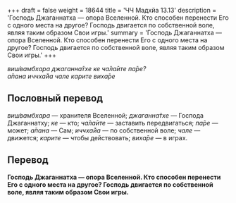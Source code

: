 +++
draft = false
weight = 18644
title = 'ЧЧ Мадхйа 13.13'
description = 'Господь Джаганнатха — опора Вселенной. Кто способен перенести Его с одного места на другое? Господь двигается по собственной воле, являя таким образом Свои игры.'
summary = 'Господь Джаганнатха — опора Вселенной. Кто способен перенести Его с одного места на другое? Господь двигается по собственной воле, являя таким образом Свои игры.'
+++

_виш́вамбхара джаганна̄тхе ке ча̄ла̄ите па̄ре?  
а̄пана иччха̄йа чале карите виха̄ре_

## Пословный перевод

_виш́вамбхара_ — хранителя Вселенной; _джаганна̄тхе_ — Господа Джаганнатху; _ке_ — кто; _ча̄ла̄ите_ — заставить передвигаться; _па̄ре_ — может; _а̄пана_ — Сам; _иччха̄йа_ — по собственной воле; _чале_ — движется; _карите_ — чтобы действовать; _виха̄ре_ — в играх.

## Перевод

**Господь Джаганнатха — опора Вселенной. Кто способен перенести Его с одного места на другое? Господь двигается по собственной воле, являя таким образом Свои игры.**
